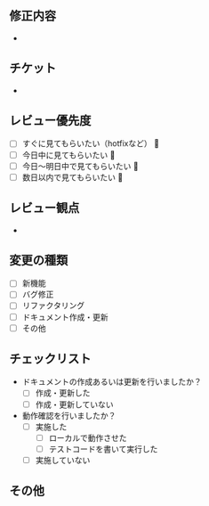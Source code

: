 ## 修正内容
<!-- 何についての変更なのかなど -->
- 

## チケット
<!-- 関連するチケット、GithubのIssueのURLを記載する -->
* 

## レビュー優先度
- [ ] すぐに見てもらいたい（hotfixなど） 🚀
- [ ] 今日中に見てもらいたい 🚗
- [ ] 今日〜明日中で見てもらいたい 🚶
- [ ] 数日以内で見てもらいたい 🐢

## レビュー観点
<!-- 
  レビューアに確認してほしい事柄の記載をお願い致します。
  特に、本PRにてレビュー対象外の内容があれば合わせて記載をお願い致します。
-->
- 

## 変更の種類
<!-- 当てはまるものにチェックしてください -->
- [ ] 新機能
- [ ] バグ修正
- [ ] リファクタリング
- [ ] ドキュメント作成・更新
- [ ] その他

## チェックリスト
<!-- ドキュメント更新を行った場合は、ドキュメントのリンクを添える -->
- ドキュメントの作成あるいは更新を行いましたか？
  - [ ] 作成・更新した
  - [ ] 作成・更新していない
- 動作確認を行いましたか？
  - [ ] 実施した
    - [ ] ローカルで動作させた
    - [ ] テストコードを書いて実行した
  - [ ] 実施していない

## その他
<!-- その他何かあれば -->
